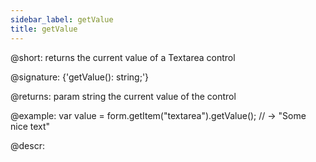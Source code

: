 ```yaml
---
sidebar_label: getValue
title: getValue
---          
```


@short: returns the current value of a Textarea control

@signature: {'getValue(): string;'}

@returns:
param   string    the current value of the control

@example:
var value = form.getItem("textarea").getValue();
// -> "Some nice text"

@descr:
